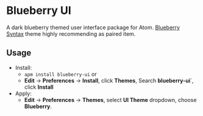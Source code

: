# Blueberry UI
A dark blueberry themed user interface package for Atom. [Blueberry Syntax](https://github.com/stephenlake/atom-blueberry-syntax) theme highly recommending as paired item.

## Usage
- Install:
   - `apm install blueberry-ui` or
   - **Edit** -> **Preferences** -> **Install**, click **Themes**, Search **blueberry-ui**`, click **Install**
- Apply:
   - **Edit** -> **Preferences** -> **Themes**, select **UI Theme** dropdown, choose **Blueberry**. 
